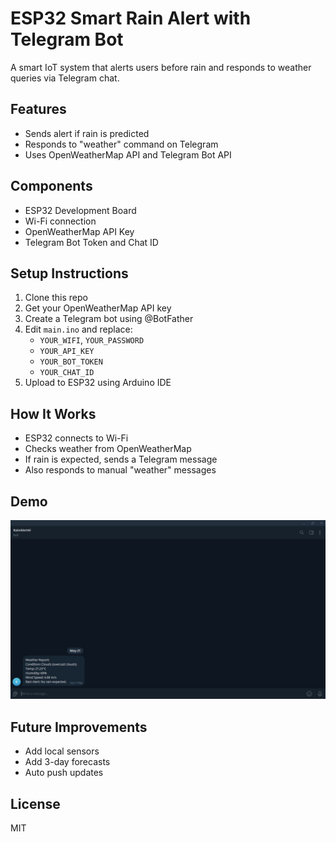 # ESP32 Smart Rain Alert with Telegram Bot

A smart IoT system that alerts users before rain and responds to weather queries via Telegram chat.

## Features
- Sends alert if rain is predicted
- Responds to "weather" command on Telegram
- Uses OpenWeatherMap API and Telegram Bot API

## Components
- ESP32 Development Board
- Wi-Fi connection
- OpenWeatherMap API Key
- Telegram Bot Token and Chat ID

## Setup Instructions

1. Clone this repo
2. Get your OpenWeatherMap API key
3. Create a Telegram bot using @BotFather
4. Edit `main.ino` and replace:
   - `YOUR_WIFI`, `YOUR_PASSWORD`
   - `YOUR_API_KEY`
   - `YOUR_BOT_TOKEN`
   - `YOUR_CHAT_ID`
5. Upload to ESP32 using Arduino IDE

## How It Works
- ESP32 connects to Wi-Fi
- Checks weather from OpenWeatherMap
- If rain is expected, sends a Telegram message
- Also responds to manual "weather" messages

## Demo
![Telegram Screenshot](screenshot.png)

## Future Improvements
- Add local sensors
- Add 3-day forecasts
- Auto push updates

## License
MIT
